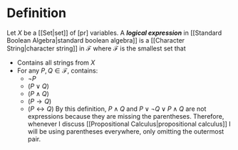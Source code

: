 # Definition
Let $X$ be a [[Set|set]] of [pr] variables. A ___logical expression___ in [[Standard Boolean Algebra|standard boolean algebra]] is a [[Character String|character string]] in $\mathcal{F}$ where $\mathcal{F}$ is the smallest set that
- Contains all strings from $X$ 
- For any $P, Q \in \mathcal{F}$, contains:
	- $\lnot P$
	- $(P \lor Q)$
	- $(P \land Q)$
	- $(P \rightarrow Q)$
	- $(P \leftrightarrow Q)$
By this definition, $P \land Q$ and $P \lor \lnot Q \lor P \land Q$ are not expressions because they are missing the parentheses. Therefore, whenever I discuss [[Propositional Calculus|propositional calculus]] I will be using parentheses everywhere, only omitting the outermost pair.